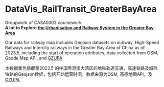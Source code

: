 # DataVis_RailTransit_GreaterBayArea
Groupwork of CASA0003 coursework  
**A lot to Explore [the Urbanisation and Railway System in the Greater Bay Area](https://dantechen0825.github.io/GreaterBayArea/)**

Our data for railway map includes Geojson datasets on subway, High-Speed Railways and Intercity railways in the Greater Bay Area of China as of 2023.5, including the start of operation attributes, data collected from OSM, Gaode Map API, and [GZUPA](https://github.com/GZUPA/Subway-traffic-data-set-of-mainland-China#subway-traffic-data-set-of-mainland-china).

本数据集包括截至2023.5 的中国粤港澳大湾区的地铁轨道交通，高速铁路及城际铁路的Geojson数据，包括开始运营时间，数据来源为OSM, 高德地图API，及 [GZUPA](https://github.com/GZUPA/Subway-traffic-data-set-of-mainland-China#subway-traffic-data-set-of-mainland-china).
